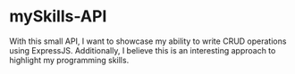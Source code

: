 # mySkills-API

With this small API, I want to showcase my ability to write CRUD operations using ExpressJS. 
Additionally, I believe this is an interesting approach to highlight my programming skills.
